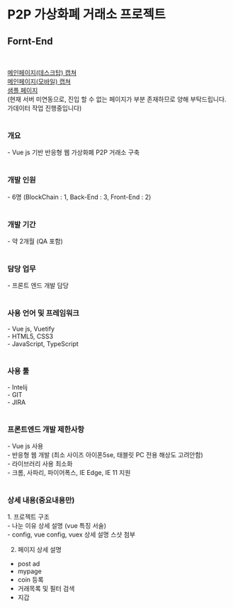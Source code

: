 # P2P 가상화폐 거래소 프로젝트
<h2>Fornt-End</h2><br>

<a href="images/main_page.png">메인페이지(데스크탑) 캡쳐</a><br>
<a href="images/main_page(mobile).png">메인페이지(모바일) 캡쳐</a><br>
<a href="bisu8018.github.io">샘플 페이지</a><br> (현재 서버 미연동으로, 진입 할 수 없는 페이지가 부분 존재하므로 양해 부탁드립니다. 가데이터 작업 진행중입니다)<br><br>

<h3>개요</h3>
- Vue js 기반 반응형 웹 가상화폐 P2P 거래소 구축<br><br>

<h3>개발 인원</h3>
- 6명 (BlockChain : 1, Back-End : 3, Front-End : 2)<br><br>

<h3>개발 기간</h3>
- 약 2개월 (QA 포함)<br><br>

<h3>담당 업무</h3>
- 프론트 엔드 개발 담당<br><br>

<h3>사용 언어 및 프레임워크</h3>
- Vue js, Vuetify<br>
- HTML5, CSS3<br>
- JavaScript, TypeScript<br><br>

<h3>사용 툴</h3>
- Intelij<br>
- GIT<br>
- JIRA<br><br>

<h3>프론트엔드 개발 제한사항</h3>
- Vue js 사용<br>
- 반응형 웹 개발 (최소 사이즈 아이폰5se, 태블릿 PC 전용 해상도 고려안함)<br>
- 라이브러리 사용 최소화<br>
- 크롬, 사파리, 파이어폭스, IE Edge, IE 11 지원<br><br>


<h3>상세 내용(중요내용만)</h3>
1. 프로젝트 구조<br>
- 나눈 이유 상세 설명 (vue 특징 서술)<br>
-  config, vue config, vuex 상세 설명 스샷 첨부<br>

2. 페이지 상세 설명
- post ad
- mypage
- coin 등록
- 거래목록 및 필터 검색
- 지갑


